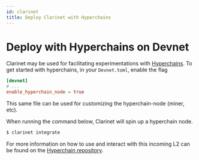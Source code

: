 ```yaml
---
id: clarinet
title: Deploy Clarinet with Hyperchains
---
```


# Deploy with Hyperchains on Devnet

Clarinet may be used for facilitating experimentations with [Hyperchains](https://www.youtube.com/watch?v=PFPwuVCGGuI).
To get started with hyperchains, in your `Devnet.toml`, enable the flag

```toml
[devnet]
# ...
enable_hyperchain_node = true
```

This same file can be used for customizing the hyperchain-node (miner, etc).

When running the command below, Clarinet will spin up a hyperchain node.

```bash
$ clarinet integrate
```

For more information on how to use and interact with this incoming L2 
can be found on the [Hyperchain repository](https://github.com/hirosystems/stacks-hyperchains).
